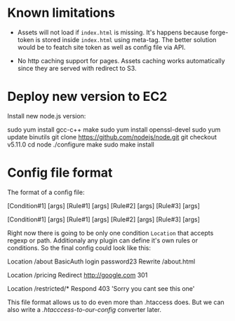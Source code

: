 # Known limitations

  * Assets will not load if `index.html` is missing. It's happens because
    forge-token is stored inside `index.html` using meta-tag. The better solution would
    be to featch site token as well as config file via API.

  * No http caching support for pages. Assets caching works automatically since they
    are served with redirect to S3.


# Deploy new version to EC2

Install new node.js version:

  sudo yum install gcc-c++ make
  sudo yum install openssl-devel
  sudo yum update binutils
  git clone https://github.com/nodejs/node.git
  git checkout v5.11.0
  cd node
  ./configure
  make
  sudo make install


# Config file format
The format of a config file:

  [Condition#1] [args]
    [Rule#1] [args]
    [Rule#2] [args]
    [Rule#3] [args]

  [Condition#1] [args]
    [Rule#1] [args]
    [Rule#2] [args]
    [Rule#3] [args]

Right now there is going to be only one condition `Location` that accepts regexp or path.
Additionaly any plugin can define it's own rules or conditions.
So the final config could look like this:

  Location /about
    BasicAuth login password23
    Rewrite /about.html

  Location /pricing
    Redirect http://google.com 301

  Location /restricted/*
    Respond 403 'Sorry you cant see this one'

This file format allows us to do even more than .htaccess does. But we can also write a
*.htacccess-to-our-config* converter later.

